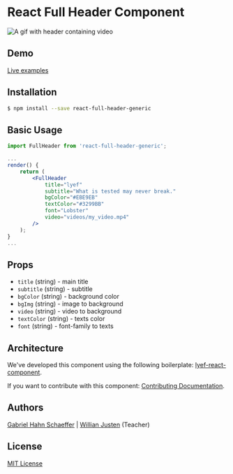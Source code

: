 # React Full Header Component

![A gif with header containing video](https://media.giphy.com/media/l0MYPKsMPCK0YNFvy/giphy.gif)

## Demo

[Live examples](https://gabriel-hahn.github.io/react-full-header)

## Installation

```sh
$ npm install --save react-full-header-generic
```

## Basic Usage

```jsx
import FullHeader from 'react-full-header-generic';

...
render() {
    return (
        <FullHeader
            title="lyef"
            subtitle="What is tested may never break."
            bgColor="#EBE9EB"
            textColor="#3299BB"
            font="Lobster"
            video="videos/my_video.mp4"
        />
    );
}
...
```

## Props

- `title` (string) - main title
- `subtitle` (string) - subtitle
- `bgColor` (string) - background color
- `bgImg` (string) - image to background
- `video` (string) - video to background
- `textColor` (string) - texts color
- `font` (string) - font-family to texts

## Architecture

We've developed this component using the following boilerplate:
[lyef-react-component](https://github.com/lyef/lyef-react-component).

If you want to contribute with this component:
[Contributing Documentation](https://github.com/gabriel-hahn/react-full-header/blob/master/CONTRIBUTING.md).

## Authors

[Gabriel Hahn Schaeffer](https://github.com/gabriel-hahn/) | 
[Willian Justen](https://github.com/willianjusten/) (Teacher)

## License

[MIT License](https://github.com/gabriel-hahn/react-full-header/blob/master/LICENSE.md)
